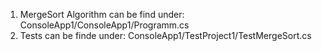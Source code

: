 1. MergeSort Algorithm can be find under: ConsoleApp1/ConsoleApp1/Programm.cs
2. Tests can be finde under: ConsoleApp1/TestProject1/TestMergeSort.cs
